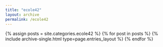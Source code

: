 ```yaml
---
title: "ecole42"
layout: archive
permalink: /ecole42
---
```



{% assign posts = site.categories.ecole42 %}
{% for post in posts %} {% include archive-single.html type=page.entries_layout %} {% endfor %}